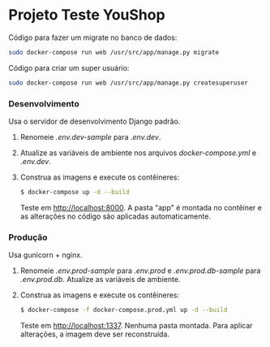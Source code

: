 # Projeto Teste YouShop

Código para fazer um migrate no banco de dados:

```bash
sudo docker-compose run web /usr/src/app/manage.py migrate
```
Código para criar um super usuário:

```bash
sudo docker-compose run web /usr/src/app/manage.py createsuperuser
```


### Desenvolvimento

Usa o servidor de desenvolvimento Django padrão.

1. Renomeie *.env.dev-sample* para *.env.dev*.
1. Atualize as variáveis ​​de ambiente nos arquivos *docker-compose.yml* e *.env.dev*.
1. Construa as imagens e execute os contêineres:

    ```sh
    $ docker-compose up -d --build
    ```

    Teste em [http://localhost:8000](http://localhost:8000). A pasta "app" é montada no contêiner e as alterações no código são aplicadas automaticamente.

### Produção

Usa gunicorn + nginx.

1. Renomeie *.env.prod-sample* para *.env.prod* e *.env.prod.db-sample* para *.env.prod.db*. Atualize as variáveis ​​de ambiente.
1. Construa as imagens e execute os contêineres:

    ```sh
    $ docker-compose -f docker-compose.prod.yml up -d --build
    ```

    Teste em [http://localhost:1337](http://localhost:1337). Nenhuma pasta montada. Para aplicar alterações, a imagem deve ser reconstruída.
